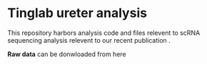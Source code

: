 # Tinglab ureter analysis

This repository harbors analysis code and files relevent to scRNA sequencing analysis relevent to our recent publication <add link>. 

**Raw data** can be donwloaded from here <add GEO link>

